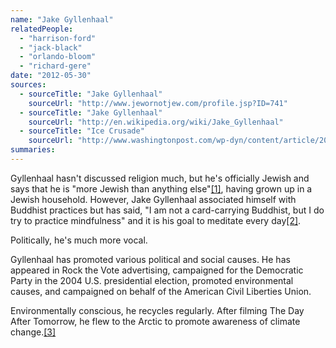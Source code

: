 ```yaml
---
name: "Jake Gyllenhaal"
relatedPeople:
  - "harrison-ford"
  - "jack-black"
  - "orlando-bloom"
  - "richard-gere"
date: "2012-05-30"
sources:
  - sourceTitle: "Jake Gyllenhaal"
    sourceUrl: "http://www.jewornotjew.com/profile.jsp?ID=741"
  - sourceTitle: "Jake Gyllenhaal"
    sourceUrl: "http://en.wikipedia.org/wiki/Jake_Gyllenhaal"
  - sourceTitle: "Ice Crusade"
    sourceUrl: "http://www.washingtonpost.com/wp-dyn/content/article/2005/04/25/AR2005042501579.html"
summaries:
---
```


Gyllenhaal hasn't discussed religion much, but he's officially Jewish and says that he is "more Jewish than anything else"<a class="source-citation" href="#http%3A%2F%2Fwww.jewornotjew.com%2Fprofile.jsp%3FID%3D741" title="Jake Gyllenhaal">[1]</a>, having grown up in a Jewish household. However, Jake Gyllenhaal associated himself with Buddhist practices but has said, "I am not a card-carrying Buddhist, but I do try to practice mindfulness" and it is his goal to meditate every day<a class="source-citation" href="#http%3A%2F%2Fen.wikipedia.org%2Fwiki%2FJake_Gyllenhaal" title="Jake Gyllenhaal">[2]</a>. 

Politically, he's much more vocal.

Gyllenhaal has promoted various political and social causes. He has appeared in Rock the Vote advertising, campaigned for the Democratic Party in the 2004 U.S. presidential election, promoted environmental causes, and campaigned on behalf of the American Civil Liberties Union. 

Environmentally conscious, he recycles regularly. After filming The Day After Tomorrow, he flew to the Arctic to promote awareness of climate change.<a class="source-citation" href="#http%3A%2F%2Fwww.washingtonpost.com%2Fwp-dyn%2Fcontent%2Farticle%2F2005%2F04%2F25%2FAR2005042501579.html" title="Ice Crusade">[3]</a>